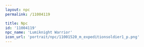 ```yaml
---
layout: npc
permalink: /11004119

title: Npc
id: '11004119'
npc_name: 'Lumiknight Warrior'
icon_url: 'portrait/npc/11001520_m_expeditionsoldier1_p.png'
---
```

